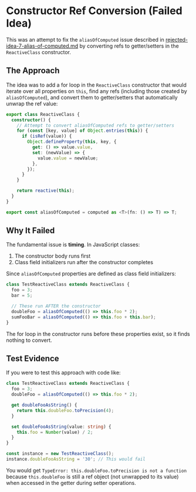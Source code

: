 # Constructor Ref Conversion (Failed Idea)

This was an attempt to fix the `aliasOfComputed` issue described in [rejected-idea-7-alias-of-computed.md](./rejected-idea-7-alias-of-computed.md) by converting refs to getter/setters in the `ReactiveClass` constructor.

## The Approach

The idea was to add a for loop in the `ReactiveClass` constructor that would iterate over all properties on `this`, find any refs (including those created by `aliasOfComputed`), and convert them to getter/setters that automatically unwrap the ref value:

```ts
export class ReactiveClass {
  constructor() {
    // Attempt to convert aliasOfComputed refs to getter/setters
    for (const [key, value] of Object.entries(this)) {
      if (isRef(value)) {
        Object.defineProperty(this, key, {
          get: () => value.value,
          set: (newValue) => {
            value.value = newValue;
          },
        });
      }
    }

    return reactive(this);
  }
}

export const aliasOfComputed = computed as <T>(fn: () => T) => T;
```

## Why It Failed

The fundamental issue is **timing**. In JavaScript classes:

1. The constructor body runs first
2. Class field initializers run after the constructor completes

Since `aliasOfComputed` properties are defined as class field initializers:

```ts
class TestReactiveClass extends ReactiveClass {
  foo = 3;
  bar = 5;

  // These run AFTER the constructor
  doubleFoo = aliasOfComputed(() => this.foo * 2);
  sumFooBar = aliasOfComputed(() => this.foo + this.bar);
}
```

The for loop in the constructor runs before these properties exist, so it finds nothing to convert.

## Test Evidence

If you were to test this approach with code like:

```ts
class TestReactiveClass extends ReactiveClass {
  foo = 3;
  doubleFoo = aliasOfComputed(() => this.foo * 2);

  get doubleFooAsString() {
    return this.doubleFoo.toPrecision(4);
  }

  set doubleFooAsString(value: string) {
    this.foo = Number(value) / 2;
  }
}

const instance = new TestReactiveClass();
instance.doubleFooAsString = '30'; // This would fail
```

You would get `TypeError: this.doubleFoo.toPrecision is not a function` because `this.doubleFoo` is still a ref object (not unwrapped to its value) when accessed in the getter during setter operations.

